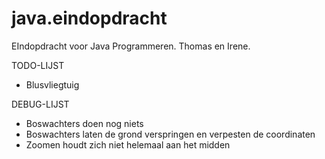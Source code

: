 java.eindopdracht
=================

EIndopdracht voor Java Programmeren. Thomas en Irene.

TODO-LIJST

- Blusvliegtuig

DEBUG-LIJST

- Boswachters doen nog niets
- Boswachters laten de grond verspringen en verpesten de coordinaten
- Zoomen houdt zich niet helemaal aan het midden
